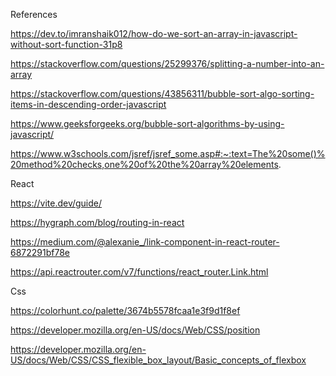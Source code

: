 References

https://dev.to/imranshaik012/how-do-we-sort-an-array-in-javascript-without-sort-function-31p8

https://stackoverflow.com/questions/25299376/splitting-a-number-into-an-array

https://stackoverflow.com/questions/43856311/bubble-sort-algo-sorting-items-in-descending-order-javascript

https://www.geeksforgeeks.org/bubble-sort-algorithms-by-using-javascript/

https://www.w3schools.com/jsref/jsref_some.asp#:~:text=The%20some()%20method%20checks,one%20of%20the%20array%20elements.

React

https://vite.dev/guide/

https://hygraph.com/blog/routing-in-react

https://medium.com/@alexanie_/link-component-in-react-router-6872291bf78e 

https://api.reactrouter.com/v7/functions/react_router.Link.html

Css

https://colorhunt.co/palette/3674b5578fcaa1e3f9d1f8ef

https://developer.mozilla.org/en-US/docs/Web/CSS/position

https://developer.mozilla.org/en-US/docs/Web/CSS/CSS_flexible_box_layout/Basic_concepts_of_flexbox
